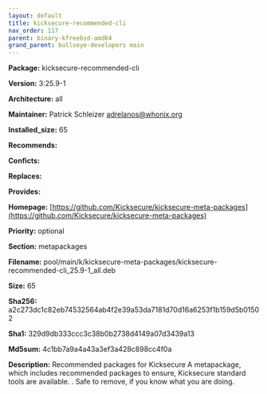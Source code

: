 ```yaml
---
layout: default
title: kicksecure-recommended-cli
nav_order: 117
parent: binary-kfreebsd-amd64
grand_parent: bullseye-developers main
---
```


**Package:** kicksecure-recommended-cli

**Version:** 3:25.9-1

**Architecture:**  all

**Maintainer:**  Patrick Schleizer <adrelanos@whonix.org>

**Installed_size:**  65

**Recommends:**  

**Conficts:**  

**Replaces:**  

**Provides:**  

**Homepage:**  [https://github.com/Kicksecure/kicksecure-meta-packages](https://github.com/Kicksecure/kicksecure-meta-packages)

**Priority:**  optional

**Section:** metapackages

**Filename:**  pool/main/k/kicksecure-meta-packages/kicksecure-recommended-cli_25.9-1_all.deb

**Size:**  65

**Sha256:**  a2c273dc1c82eb74532564ab4f2e39a53da7181d70d16a6253f1b159d5b01502

**Sha1:**  329d9db333ccc3c38b0b2738d4149a07d3439a13

**Md5sum:**  4c1bb7a9a4a43a3ef3a428c898cc4f0a

**Description:** Recommended packages for Kicksecure
 A metapackage, which includes recommended packages to ensure, Kicksecure
 standard tools are available.
 .
 Safe to remove, if you know what you are doing.


